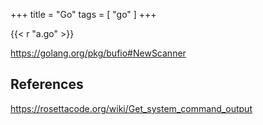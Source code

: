 +++
title = "Go"
tags = [ "go" ]
+++

{{< r "a.go" >}}

<https://golang.org/pkg/bufio#NewScanner>

## References

<https://rosettacode.org/wiki/Get_system_command_output>
